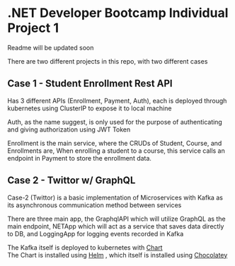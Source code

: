 # .NET Developer Bootcamp Individual Project 1

Readme will be updated soon

There are two different projects in this repo, with two different cases

## Case 1 - Student Enrollment Rest API

Has 3 different APIs (Enrollment, Payment, Auth), each is deployed through kubernetes using ClusterIP to expose it to local machine

Auth, as the name suggest, is only used for the purpose of authenticating and giving authorization using JWT Token

Enrollment is the main service, where the CRUDs of Student, Course, and Enrollments are, When enrolling a student to a course, this service calls an endpoint in Payment to store the enrollment data.

## Case 2 - Twittor w/ GraphQL

Case-2 (Twittor) is a basic implementation of Microservices with Kafka as its asynchronous communication method between services

There are three main app, the GraphqlAPI which will utilize GraphQL as the main endpoint, NETApp which will act as a service that saves data directly to DB, and LoggingApp for logging events recorded in Kafka

The Kafka itself is deployed to kubernetes with [Chart](https://github.com/bitnami/charts/tree/master/bitnami/kafka)<br>
The Chart is installed using [Helm](https://helm.sh/) , which itself is installed using [Chocolatey](https://chocolatey.org/)
